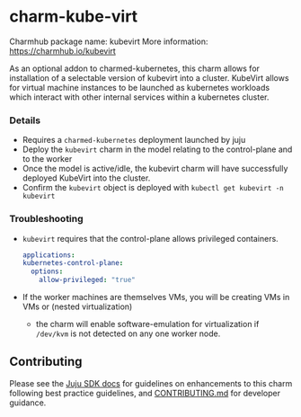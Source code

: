 # charm-kube-virt

Charmhub package name: kubevirt
More information: https://charmhub.io/kubevirt

As an optional addon to charmed-kubernetes, this charm allows for installation of a selectable version of kubevirt into a cluster. KubeVirt allows for virtual machine instances to be launched as kubernetes workloads which interact with other internal services within a kubernetes cluster.

### Details

* Requires a `charmed-kubernetes` deployment launched by juju
* Deploy the `kubevirt` charm in the model relating to the control-plane and to the worker
* Once the model is active/idle, the kubevirt charm will have successfully deployed KubeVirt into the cluster.
* Confirm the `kubevirt` object is deployed with `kubectl get kubevirt -n kubevirt`

### Troubleshooting
* `kubevirt` requires that the control-plane allows privileged containers.

    ```yaml
    applications:
    kubernetes-control-plane:
      options:
        allow-privileged: "true"
    ```


* If the worker machines are themselves VMs, you will be creating VMs in VMs or (nested virtualization)
  * the charm will enable software-emulation for virtualization if `/dev/kvm` is not detected
    on any one worker node.


## Contributing

Please see the [Juju SDK docs](https://juju.is/docs/sdk) for guidelines
on enhancements to this charm following best practice guidelines, and
[CONTRIBUTING.md](https://github.com/charmed-kubernetes/charm-azure-cloud-provider/blob/main/CONTRIBUTING.md)
for developer guidance.
